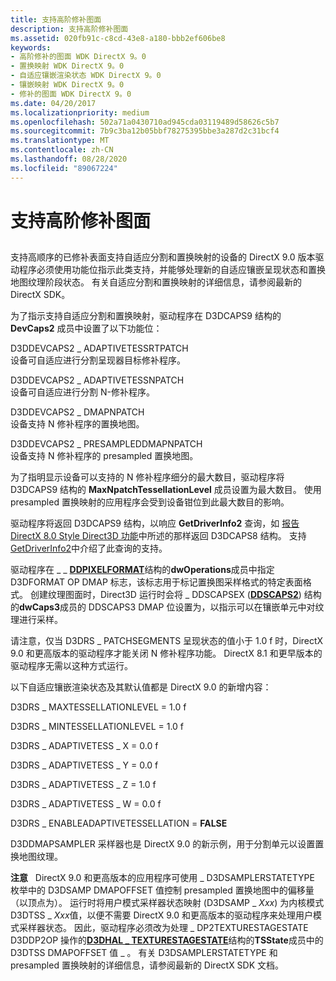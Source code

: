 ```yaml
---
title: 支持高阶修补图面
description: 支持高阶修补图面
ms.assetid: 020fb91c-c8cd-43e8-a180-bbb2ef606be8
keywords:
- 高阶修补的图面 WDK DirectX 9。0
- 置换映射 WDK DirectX 9。0
- 自适应镶嵌渲染状态 WDK DirectX 9。0
- 镶嵌映射 WDK DirectX 9。0
- 修补的图面 WDK DirectX 9。0
ms.date: 04/20/2017
ms.localizationpriority: medium
ms.openlocfilehash: 502a71a0430710ad945cda03119489d58626c5b7
ms.sourcegitcommit: 7b9c3ba12b05bbf78275395bbe3a287d2c31bcf4
ms.translationtype: MT
ms.contentlocale: zh-CN
ms.lasthandoff: 08/28/2020
ms.locfileid: "89067224"
---
```

# <a name="supporting-high-order-patched-surfaces"></a>支持高阶修补图面


## <span id="ddk_supporting_high_order_patched_surfaces_gg"></span><span id="DDK_SUPPORTING_HIGH_ORDER_PATCHED_SURFACES_GG"></span>


支持高顺序的已修补表面支持自适应分割和置换映射的设备的 DirectX 9.0 版本驱动程序必须使用功能位指示此类支持，并能够处理新的自适应镶嵌呈现状态和置换地图纹理阶段状态。 有关自适应分割和置换映射的详细信息，请参阅最新的 DirectX SDK。

为了指示支持自适应分割和置换映射，驱动程序在 D3DCAPS9 结构的 **DevCaps2** 成员中设置了以下功能位：

<span id="D3DDEVCAPS2_ADAPTIVETESSRTPATCH"></span><span id="d3ddevcaps2_adaptivetessrtpatch"></span>D3DDEVCAPS2 \_ ADAPTIVETESSRTPATCH  
设备可自适应进行分割呈现器目标修补程序。

<span id="D3DDEVCAPS2_ADAPTIVETESSNPATCH"></span><span id="d3ddevcaps2_adaptivetessnpatch"></span>D3DDEVCAPS2 \_ ADAPTIVETESSNPATCH  
设备可自适应进行分割 N-修补程序。

<span id="D3DDEVCAPS2_DMAPNPATCH"></span><span id="d3ddevcaps2_dmapnpatch"></span>D3DDEVCAPS2 \_ DMAPNPATCH  
设备支持 N 修补程序的置换地图。

<span id="D3DDEVCAPS2_PRESAMPLEDDMAPNPATCH"></span><span id="d3ddevcaps2_presampleddmapnpatch"></span>D3DDEVCAPS2 \_ PRESAMPLEDDMAPNPATCH  
设备支持 N 修补程序的 presampled 置换地图。

为了指明显示设备可以支持的 N 修补程序细分的最大数目，驱动程序将 D3DCAPS9 结构的 **MaxNpatchTessellationLevel** 成员设置为最大数目。 使用 presampled 置换映射的应用程序会受到设备钳位到此最大数目的影响。

驱动程序将返回 D3DCAPS9 结构，以响应 **GetDriverInfo2** 查询，如 [报告 DirectX 8.0 Style Direct3D 功能](reporting-directx-8-0-style-direct3d-capabilities.md)中所述的那样返回 D3DCAPS8 结构。 支持 [GetDriverInfo2](supporting-getdriverinfo2.md)中介绍了此查询的支持。

驱动程序在 \_ \_ [**DDPIXELFORMAT**](/windows-hardware/drivers/ddi/ksmedia/ns-ksmedia-_ddpixelformat)结构的**dwOperations**成员中指定 D3DFORMAT OP DMAP 标志，该标志用于标记置换图采样格式的特定表面格式。 创建纹理图面时，Direct3D 运行时会将 \_ DDSCAPSEX ([**DDSCAPS2**](/previous-versions/windows/hardware/drivers/ff550292(v=vs.85))) 结构的**dwCaps3**成员的 DDSCAPS3 DMAP 位设置为，以指示可以在镶嵌单元中对纹理进行采样。

请注意，仅当 D3DRS \_ PATCHSEGMENTS 呈现状态的值小于 1.0 f 时，DirectX 9.0 和更高版本的驱动程序才能关闭 N 修补程序功能。 DirectX 8.1 和更早版本的驱动程序无需以这种方式运行。

以下自适应镶嵌渲染状态及其默认值都是 DirectX 9.0 的新增内容：

D3DRS \_ MAXTESSELLATIONLEVEL = 1.0 f

D3DRS \_ MINTESSELLATIONLEVEL = 1.0 f

D3DRS \_ ADAPTIVETESS \_ X = 0.0 f

D3DRS \_ ADAPTIVETESS \_ Y = 0.0 f

D3DRS \_ ADAPTIVETESS \_ Z = 1.0 f

D3DRS \_ ADAPTIVETESS \_ W = 0.0 f

D3DRS \_ ENABLEADAPTIVETESSELLATION = **FALSE**

D3DDMAPSAMPLER 采样器也是 DirectX 9.0 的新示例，用于分割单元以设置置换地图纹理。

**注意**   DirectX 9.0 和更高版本的应用程序可使用 \_ D3DSAMPLERSTATETYPE 枚举中的 D3DSAMP DMAPOFFSET 值控制 presampled 置换地图中的偏移量（以顶点为）。 运行时将用户模式采样器状态映射 (D3DSAMP \_ *Xxx*) 为内核模式 D3DTSS \_ *Xxx*值，以便不需要 DirectX 9.0 和更高版本的驱动程序来处理用户模式采样器状态。 因此，驱动程序必须改为处理 \_ DP2TEXTURESTAGESTATE D3DDP2OP 操作的[**D3DHAL \_ TEXTURESTAGESTATE**](/windows-hardware/drivers/ddi/d3dhal/ns-d3dhal-_d3dhal_dp2texturestagestate)结构的**TSState**成员中的 D3DTSS DMAPOFFSET 值 \_ 。 有关 D3DSAMPLERSTATETYPE 和 presampled 置换映射的详细信息，请参阅最新的 DirectX SDK 文档。

 

 

